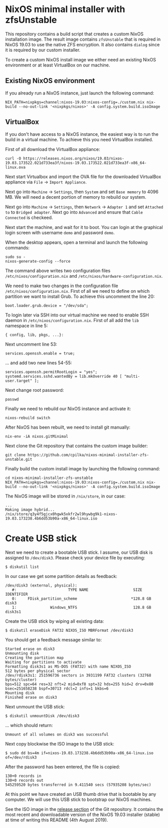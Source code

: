 # NixOS minimal installer with zfsUnstable

This repository contains a build script that creates a custom NixOS installation image. The result image contains `zfsUnstable` that is required in NixOS 19.03 to use the native ZFS encryption. It also contains `dialog` since it is required by our custom installer.

To create a custom NixOS install image we either need an existing NixOS environment or at least VirtualBox on our machine.

## Existing NixOS environment

If you already run a NixOS instance, just launch the following command:

```
NIX_PATH=nixpkgs=channel:nixos-19.03:nixos-config=./custom.nix nix-build --no-out-link '<nixpkgs/nixos>' -A config.system.build.isoImage
```

## VirtualBox

If you don't have access to a NixOS instance, the easiest way is to run the build in a virtual machine. To achieve this you need VirtualBox installed.

First of all download the VirtualBox appliance:

```
curl -O https://releases.nixos.org/nixos/19.03/nixos-19.03.173522.021d733ea3f/nixos-19.03.173522.021d733ea3f-x86_64-linux.ova
```

Next start Virtualbox and import the OVA file for the downloaded VirtualBox appliance via `File` -> `Import Appliance`.

Next go into `Machine` -> `Settings`, then `System` and set `Base memory` to 4096 MB. We will need a decent portion of memory to rebuild our system.

Next go into `Machine` -> `Settings`, then `Network` -> `Adapter 1`  and set `Attached to` to `Bridged adapter`. Next go into `Advanced` and ensure that `Cable Connected` is checkeed.

Next start the machine, and wait for it to boot. You can login at the graphical login screen with username `demo` and password `demo`.

When the desktop appears, open a terminal and launch the following commands:
 
```
sudo su -
nixos-generate-config --force
```

The command above writes two configuration files `/etc/nixos/configuration.nix` and `/etc/nixos/hardware-configuration.nix`.
 
We need to make two changes in the configuration file `/etc/nixos/configuration.nix`. First of all we need to define on which partition we want to install Grub. To achieve this uncomment the line 20:

```
boot.loader.grub.device = "/dev/sda";
``` 
 
To login later via SSH into our virtual machine we need to enable SSH daemon in `/etc/nixos/configuration.nix`. First of all add the `lib` namespace in line 5:
 
```
{ config, lib, pkgs, ...}:
``` 
Next uncomment line 53:

```
services.openssh.enable = true;
```

... and add two new lines 54-55:

```
services.openssh.permitRootLogin = "yes";
systemd.services.sshd.wantedBy = lib.mkOverride 40 [ "multi-user.target" ];
```

Next change root password:

```
passwd
```

Finally we need to rebuild our NixOS instance and activate it:

```
nixos-rebuild switch
```

After NixOS has been rebuilt, we need to install git manually:

```
nix-env -iA nixos.gitMinimal
```

Next clone the Git repository that contains the custom image builder:

```
git clone https://github.com/cpilka/nixos-minimal-installer-zfs-unstable.git
```

Finally build the custom install image by launching the following command:

```
cd nixos-minimal-installer-zfs-unstable
NIX_PATH=nixpkgs=channel:nixos-19.03:nixos-config=./custom.nix nix-build --no-out-link '<nixpkgs/nixos>' -A config.system.build.isoImage
```

The NixOS image will be stored in `/nix/store`, in our case:

```
...
Making image hybrid...
/nix/store/q3y4f5gjcx0hgwk5xkfr2wl9hywbg9k1-nixos-19.03.173238.4b6dd53b90a-x86_64-linux.iso
```

# Create USB stick

Next we need to create a bootable USB stick. I assume, our USB disk is assigned to `/dev/disk3`. Please check your device file by executing:

```
$ diskutil list
```

In our case we get some partition details as feedback:

```
/dev/disk3 (external, physical):
   #:                       TYPE NAME                    SIZE       IDENTIFIER
   0:     FDisk_partition_scheme                        *128.8 GB   disk3
   1:               Windows_NTFS                         128.8 GB   disk3s1
```

Create the USB stick by wiping all existing data:

```
$ diskutil eraseDisk FAT32 NIXOS_ISO MBRFormat /dev/disk3
```

You should get a feedback message similar to:

```
Started erase on disk3
Unmounting disk
Creating the partition map
Waiting for partitions to activate
Formatting disk3s1 as MS-DOS (FAT32) with name NIXOS_ISO
512 bytes per physical sector
/dev/rdisk3s1: 251596736 sectors in 3931199 FAT32 clusters (32768 bytes/cluster)
bps=512 spc=64 res=32 nft=2 mid=0xf8 spt=32 hds=255 hid=2 drv=0x80 bsec=251658238 bspf=30713 rdcl=2 infs=1 bkbs=6
Mounting disk
Finished erase on disk3
```

Next unmount the USB stick:

```
$ diskutil unmountDisk /dev/disk3
```

... which should return:

```
Unmount of all volumes on disk3 was successful
```

Next copy blockwise the ISO image to the USB stick:

```
$ sudo dd bs=4m if=nixos-19.03.173238.4b6dd53b90a-x86_64-linux.iso of=/dev/rdisk3
```

After the password has been entered, the file is copied:

```
130+0 records in
130+0 records out
545259520 bytes transferred in 9.411540 secs (57935208 bytes/sec)
```

At this point we have created an USB thumb drive that is bootable by any computer. We will use this USB stick to bootstrap our NixOS machines.

See the ISO image in the [release section](https://github.com/cpilka/nixos-minimal-installer-zfs-unstable/releases) of the Git repository. It contains the most recent and downloadable version of the NixOS 19.03 installer (stable) at time of writing this README (4th August 2019).
